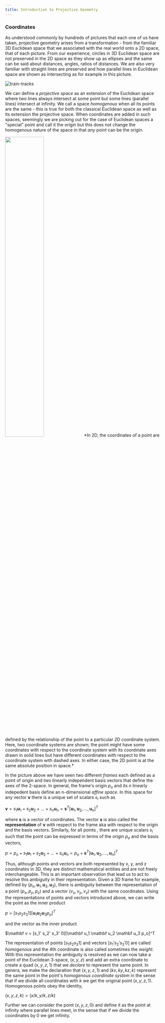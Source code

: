 ```yaml
---
title: Introduction to Projective Geometry
---
```


### Coordinates
As understood commonly by hundreds of pictures that each one of us have taken, projective geometry arises from a transformation - from the familiar 3D Euclidean space that we associated with the real world onto a 2D space, that of each picture. From our experience, circles in 3D Euclidean space are not preserved in the 2D space as they show up as ellipses and the same can be said about distances, angles, ratios of distances. We are also very familiar with straight lines are preserved and how parallel lines in Euclidean space are shown as intersecting as for example in this picture. 

![train-tracks](images/luke-stackpoole-578017-unsplash.jpg)

We can define a *projective space* as an extension of the Euclidean space where two lines always intersect at some point but some lines  (parallel lines) intersect at infinity. We call a space *homogenous* when all its points are the same - this is true for both the classical Euclidean space as well as its extension the projective space. When coordinates are added in such spaces, seemingly we are picking out for the case of Euclidean spaces a "special" point and call it the origin but this does not change the homogenous nature of the space in that *any* point can be the origin.

<img src="http://www.pbr-book.org/3ed-2018/Geometry_and_Transformations/Coord%20Sys%20Point.svg" width="50%" class="center">
*In 2D, the  coordinates of a point  are defined by the relationship of the point to a particular 2D coordinate system. Here, two coordinate systems are shown; the point might have some coordinates with respect to the coordinate system with its coordinate axes drawn in solid lines but have different coordinates with respect to the coordinate system with dashed axes. In either case, the 2D point  is at the same absolute position in space.*

In the picture above we have seen two different *frames* each defined as a point of origin and two linearly independent basis vectors that define the axes of the 2-space. In general, the frame's origin $p_o$ and its $n$ linearly indepedent basis define an n-dimensional *affine space*. In this space for any vector $\mathbf v$ there is a unique set of scalars $s_i$ such as

$\mathbf v = s_1 \mathbf u_1 + s_2 \mathbf u_2 + ... + s_n \mathbf u_n = \mathbf s^T  [\mathbf u_1, \mathbf u_2, ..., \mathbf u_n]^T$

where $\mathbf s$ is a vector of coordinates. The vector $\mathbf s$ is also called the **representation** of $\mathbf v$ with respect to the frame aka with respect to the origin and the basis vectors. Similarly, for all points , there are unique scalars $s_i$ such that the point can be expressed in terms of the origin $p_o$ and the basis vectors, 

$p = p_o + s_1 \mathbf u_1 + s_2 \mathbf u_2 + ... + s_n \mathbf u_n = p_o + \mathbf s^T  [\mathbf u_1, \mathbf u_2, ..., \mathbf u_n]^T$

Thus, although points and vectors are both represented by x, y, and z coordinates in 3D, they are distinct mathematical entities and are not freely interchangeable. This is an important observation that lead us to act to resolve this ambiguity in their representation. Given a 3D frame for example, defined by $(p_o, \mathbf u_1, \mathbf u_2, \mathbf u_3)$, there is ambiguity between the representation of a point $(p_x, p_y, p_z)$ and a vector $(v_x, v_y, v_z)$ with the same coordinates. Using the representations of points and vectors introduced above, we can write the point as the inner product  

$p = [s_1 s_2 s_3 1][\mathbf u_1 \mathbf u_2 \mathbf u_3 p_o]^T$

and the vector as the inner product 

$\mathbf v =  [s_1' s_2' s_3' 0][\mathbf u_1 \mathbf u_2 \mathbf u_3 p_o]^T

The representation of points $[s_1 s_2 s_3 1]$ and vectors $[s_1' s_2' s_3' 0]$ are called *homogenous* and the 4th coordinate is also called sometimes the *weight*. With this representation the ambiguity is resolved as we can now take a point of the Euclidean 3-space, $(x,y,z)$ and add an extra coordinate to create a quad $(x,y,z,1)$ that we *declare* to represent the same point. In genera, we make the declaration that $(x,y,z,1)$ and $(kx,ky,kz,k)$ represent the same point in the point's *homogenous coordinate system* in the sense that if we divide all coordinates with $k$ we get the original point $(x,y,z,1)$.  Homogenous points obey the identity,

$(x, y, z, k) = (x/k, y/k, z/k)$

Further we can consider the point $(x,y,z,0)$ and define it as the point at infinity where parallel lines meet, in the sense that if we divide the coordinates by $0$ we get infinity. 